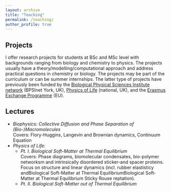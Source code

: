 ```yaml
---
layout: archive
title: "Teaching"
permalink: /teaching/
author_profile: true
---
```




Projects
-----

I offer research projects for students at BSc and MSc level with backgrounds ranging from biology and chemistry to physics.
The projects usually have a theory/modelling/computational approach and address practical questions in chemistry or biology.
The projects may be part of the curriculum or can be summer internships. 
The latter type of projects have previously been funded by the [Biological Physical Sciences Institute network](https://www.york.ac.uk/physics/bpsi/) (BPSInet York, UK), [Physics of Life](https://www.physicsoflife.org.uk/) (national, UK), and the [Erasmus Exchange Programme](https://ec.europa.eu/programmes/erasmus-plus/opportunities/individuals/students/studying-abroad_en) (EU).


Lectures
-----

* *Biophysics: Collective Diffusion and Phase Separation of (Bio-)Macromolecules*  
  Covers: Flory-Huggins, Langevin and Brownian dynamics, Continuum Equation  
* *Physics of Life:*  
  * *Pt. I. Biological Soft-Matter at Thermal Equilibrium*  
  Covers: Phase diagrams, biomolecular condensates, bio-polymer networksm and intrinsically disordered sticker-and spacer proteins. Focus on structure and linear dynamics (incl. rubber elastisticy andBiological Soft-Matter at Thermal EquilibriumBiological Soft-Matter at Thermal Equilibrium Sticky Rouse reptation).  
  * *Pt. II. Biological Soft-Matter out of Thermal Equilibrium*

<!---
#{% include base_path %}

#{% for post in site.teaching reversed %}
#  {% include archive-single.html %}
#{% endfor %}
-->
